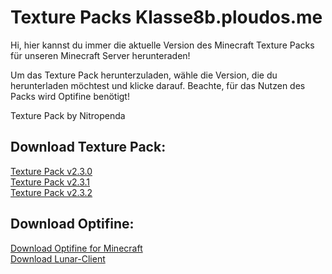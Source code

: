 # Texture Packs Klasse8b.ploudos.me

Hi, hier kannst du immer die aktuelle Version des Minecraft Texture Packs für unseren Minecraft Server herunteraden!

Um das Texture Pack herunterzuladen, wähle die Version, die du herunterladen möchtest und klicke darauf. Beachte, für das Nutzen des Packs wird Optifine benötigt!


Texture Pack by Nitropenda

## Download Texture Pack: 
         
[Texture Pack v2.3.0](https://nitropenda.github.io/Klasse8b-V2.3.0/)      
[Texture Pack v2.3.1](https://nitropenda.github.io/Klasse8b-V2.3.1/)                                            
[Texture Pack v2.3.2](https://nitropenda.github.io/Klasse8b-V2.3.2/)                               
                                                                                 
## Download Optifine:                                                  

[Download Optifine for Minecraft](https://optifine.net/downloads)                
[Download Lunar-Client](https://www.lunarclient.com/download/)
